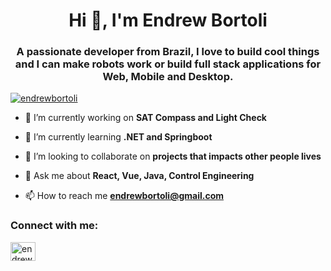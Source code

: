 <h1 align="center">Hi 👋, I'm Endrew Bortoli</h1>
<h3 align="center">A passionate developer from Brazil, I love to build cool things and I can make robots work or build full stack applications for Web, Mobile and Desktop.</h3>

<p align="left"> <a href="https://github.com/ryo-ma/github-profile-trophy"><img src="https://github-profile-trophy.vercel.app/?username=endrewbortoli" alt="endrewbortoli" /></a> </p>

- 🔭 I’m currently working on **SAT Compass and Light Check**

- 🌱 I’m currently learning **.NET and Springboot**

- 👯 I’m looking to collaborate on **projects that impacts other people lives**

- 💬 Ask me about **React, Vue, Java, Control Engineering**

- 📫 How to reach me **endrewbortoli@gmail.com**

<h3 align="left">Connect with me:</h3>
<p align="left">
<a href="https://linkedin.com/in/endrew-bortoli" target="blank"><img align="center" src="https://raw.githubusercontent.com/rahuldkjain/github-profile-readme-generator/master/src/images/icons/Social/linked-in-alt.svg" alt="endrew-bortoli" height="30" width="40" /></a>
</p>
